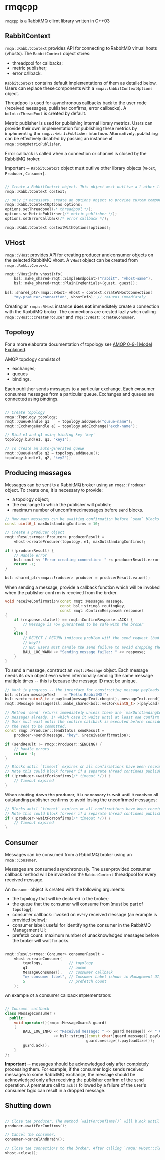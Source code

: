 # rmqcpp

`rmqcpp` is a RabbitMQ client library written in C++03.

## RabbitContext

`rmqa::RabbitContext` provides API for connecting to RabbitMQ virtual hosts (vhosts). The `RabbitContext` object stores:

- threadpool for callbacks;
- metric publisher;
- error callback.

`RabbitContext` contains default implementations of them as detailed below. Users can replace these components with a `rmqa::RabbitContextOptions` object.

Threadpool is used for asynchronous callbacks back to the user code (received messages, publisher confirms, error callbacks). A `bdlmt::ThreadPool` is created by default.

Metric publisher is used for publishing internal library metrics. Users can provide their own implementation for publishing these metrics by implementing the `rmqp::MetricPublisher` interface. Alternatively, publishing can be effectively disabled by passing an instance of `rmqa::NoOpMetricPublisher`.

Error callback is called when a connection or channel is closed by the RabbitMQ broker.

Important -- `RabbitContext` object must outlive other library objects (`VHost`, `Producer`, `Consumer`).

```cpp

// Create a RabbitContext object. This object must outlive all other library objects.
rmqa::RabbitContext context;

// Only if necessary, create an options object to provide custom components for the library
rmqa::RabbitContextOptions options;
options.setThreadpool(/* threadpool */);
options.setMetricPublisher(/* metric publisher */);
options.setErrorCallback(/* error callback */);

rmqa::RabbitContext contextWithOptions(options);

```


## VHost

`rmqa::VHost` provides API for creating producer and consumer objects on the selected RabbitMQ vhost. A `VHost` object can be created from `rmqa::RabbitContext`. 

```cpp
rmqt::VHostInfo vhostInfo(
    bsl::make_shared<rmqt::SimpleEndpoint>("rabbit", "vhost-name"),
    bsl::make_shared<rmqt::PlainCredentials>(guest, guest));
    
bsl::shared_ptr<rmqa::VHost> vhost = context.createVHostConnection(
    "my-producer-connection", vhostInfo); // returns immediately
```

Creating an `rmqa::VHost` instance **does not** immediately create a connection with the RabbitMQ broker. The connections are created lazily when calling `rmqa::VHost::createProducer` and `rmqa::VHost::createConsumer`.


## Topology

For a more elaborate documentation of topology see [AMQP 0-9-1 Model Explained](https://www.rabbitmq.com/tutorials/amqp-concepts.html).

AMQP topology consists of
- exchanges;
- queues;
- bindings.

Each publisher sends messages to a particular exchange. Each consumer consumes messages from a particular queue. Exchanges and queues are connected using bindings.

```cpp

// Create topology
rmqa::Topology topology;
rmqt::QueueHandle q1    = topology.addQueue("queue-name");
rmqt::ExchangeHandle e1 = topology.addExchange("exch-name");

// Bind e1 and q1 using binding key 'key'
topology.bind(e1, q1, "key1");

// To create an auto-generated queue
rmqt::QueueHandle q2 = topology.addQueue();
topology.bind(e1, q2, "key2");

```

## Producing messages

Messages can be sent to a RabbitMQ broker using an `rmqa::Producer` object. To create one, it is necessary to provide:

- a topology object;
- the exchange to which the publisher will publish;
- maximum number of unconfirmed messages before `send` blocks.

```cpp
// How many messages can be awaiting confirmation before `send` blocks
const uint16_t maxOutstandingConfirms = 10;

// Create a producer object
rmqt::Result<rmqa::Producer> producerResult =
    vhost->createProducer(topology, e1, maxOutstandingConfirms);

if (!producerResult) {
    // Handle error
    bsl::cout << "Error creating connection: " << producerResult.error();
    return -1;
}

bsl::shared_ptr<rmqa::Producer> producer = producerResult.value();
```

When sending a message, provide a callback function which will be invoked when the publisher confirm is received from the broker.

```cpp
void receiveConfirmation(const rmqt::Message& message,
                         const bsl::string& routingKey,
                         const rmqt::ConfirmResponse& response)
{
    if (response.status() == rmqt::ConfirmResponse::ACK) {
        // Message is now guaranteed to be safe with the broker
    }
    else {
        // REJECT / RETURN indicate problem with the send request (bad routing
        // key?)
        // NB: users must handle the send failure to avoid dropping the message!
        BALL_LOG_WARN << "Sending message failed: " << response;
    }
}
```

To send a message, construct an `rmqt::Message` object. Each message needs its own object even when intentionally sending the same message multiple times -- this is because the message ID must be unique.

```cpp
// Work in progress -- the interface for constructing message payloads is still subject to change
bsl::string messageText    = "Hello RabbitMQ!";
bsl::vector<uint8_t> > payload(messageText.cbegin(), messageText.cend());
rmqt::Message message(bsl::make_shared<bsl::vector<uint8_t> >(payload));

// Method `send` returns immediately unless there are `maxOutstandingConfirms` unacknowledged
// messages already, in which case it waits until at least one confirm comes back.
// User must wait until the confirm callback is executed before considering
// the send to be committed.
const rmqp::Producer::SendStatus sendResult =
    producer->send(message, "key", &receiveConfirmation);

if (sendResult != rmqp::Producer::SENDING) {
    // handle errors
    return -1;
}

// Blocks until `timeout` expires or all confirmations have been received
// Note this could block forever if a separate thread continues publishing
if (!producer->waitForConfirms(/* timeout */)) {
    // Timeout expired
}
```

When shutting down the producer, it is necessary to wait until it receives all outstanding publisher confirms to avoid losing the unconfirmed messages:

```cpp
// Blocks until `timeout` expires or all confirmations have been received
// Note this could block forever if a separate thread continues publishing
if (!producer->waitForConfirms(/* timeout */)) {
    // Timeout expired
}
```


## Consumer

Messages can be consumed from a RabbitMQ broker using an `rmqa::Consumer`.


Messages are consumed asynchronously. The user-provided consumer callback method will be invoked on the `RabbitContext` threadpool for every received message.

An `Consumer` object is created with the following arguments:

- the topology that will be declared to the broker;
- the queue that the consumer will consume from (must be part of `topology`);
- consumer callback: invoked on every received message (an example is provided below);
- consumer label: useful for identifying the consumer in the RabbitMQ Management UI;
- prefetch count: maximum number of unacknowledged messages before the broker will wait for acks.

```cpp

rmqt::Result<rmqa::Consumer> consumerResult = 
    vhost->createConsumer(
        topology,            // topology
        q1,                  // queue
        MessageConsumer(),   // consumer callback
        "my consumer label", // Consumer Label (shows in Management UI)
        5                    // prefetch count
    );

```

An example of a consumer callback implementation:

```cpp

// Consumer callback
class MessageConsumer {
  public:
    void operator()(rmqp::MessageGuard& guard)
    {
        BALL_LOG_INFO << "Received message: " << guard.message() << " Content: "
                      << bsl::string((const char*)guard.message().payload(),
                                     guard.message().payloadSize());
        guard.ack();
    }
};

```

**Important** -- messages should be acknowledged only after completely processing them. For example, if the consumer logic sends received messages to some RabbitMQ exchange, the message should be acknowledged only after receiving the publisher confirm of the send operation. A premature call to `ack()` followed by a failure of the user's consumer logic can result in a dropped message.


## Shutting down

```cpp

// Close the producer. The method `waitForConfirms()` will block until all sent messages are confirmed by the broker.
producer->waitForConfirms();

// Cancel the consumer.
consumer->cancelAndDrain();

// Close the connections to the broker. After calling `rmqa::VHost::close()`, the library will not reconnect to the broker anymore.
vhost->close();

```
